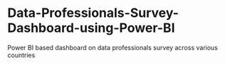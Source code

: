 # Data-Professionals-Survey-Dashboard-using-Power-BI
Power BI based dashboard on data professionals survey across various countries
